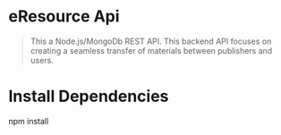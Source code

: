 # eResource Api
>This a Node.js/MongoDb REST API. This backend API focuses on creating a seamless transfer of materials
between publishers and users. 

# Install Dependencies
 npm install
 
 


